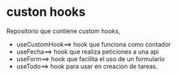 # custon hooks

Repositorio que contiene custom hooks,
* useCustomHook==> hook que funciona como contador
* useFecha==> hook que realiza peticiones a una api
* useForm==> hook que facilita el uso de un formulario
* useTodo==> hook para usar en creacion de tareas.
